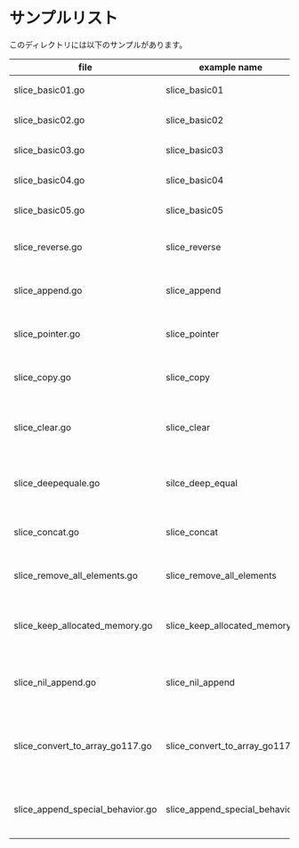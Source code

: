 # サンプルリスト

このディレクトリには以下のサンプルがあります。

|file|example name|note|
|----|------------|----|
|slice\_basic01.go|slice\_basic01|スライスについてのサンプル|
|slice\_basic02.go|slice\_basic02|スライスについてのサンプル|
|slice\_basic03.go|slice\_basic03|スライスについてのサンプル|
|slice\_basic04.go|slice\_basic04|スライスについてのサンプル|
|slice\_basic05.go|slice\_basic05|スライスについてのサンプル|
|slice\_reverse.go|slice\_reverse|スライスのリバース処理についてのサンプルです。|
|slice\_append.go|slice\_append|スライスの append 利用時についてのサンプルです.|
|slice\_pointer.go|slice\_pointer|スライスの ポインタ 利用時についてのサンプルです.|
|slice\_copy.go|slice\_copy|スライスの コピー についてのサンプルです.|
|slice\_clear.go|slice\_clear|スライスのクリア、及び、nilスライスと空のスライスについてのサンプルです.|
|slice\_deepequale.go|silce\_deep\_equal|スライスに対して reflect.DeepEqual() した場合のサンプルです.|
|slice\_concat.go|slice\_concat|２つのスライスの結合に関するサンプルです.|
|slice\_remove\_all\_elements.go|slice\_remove\_all\_elements|スライスの全要素を削除するサンプルです.|
|slice\_keep\_allocated\_memory.go|slice\_keep\_allocated\_memory|スライスのメモリ状態をキープしたままで len を 0 にするサンプルです.|
|slice\_nil\_append.go|slice\_nil\_append|Nilなスライスに対して append した場合の挙動についてのサンプル|
|slice\_convert\_to\_array\_go117.go|slice\_convert\_to\_array\_go117|Go 1.17 以降で有効な スライス から 配列 への変換方法についてのサンプルです|
|slice\_append\_special\_behavior.go|slice\_append\_special\_behavior|append() を利用する際の特別な挙動に付いてのサンプルです|
